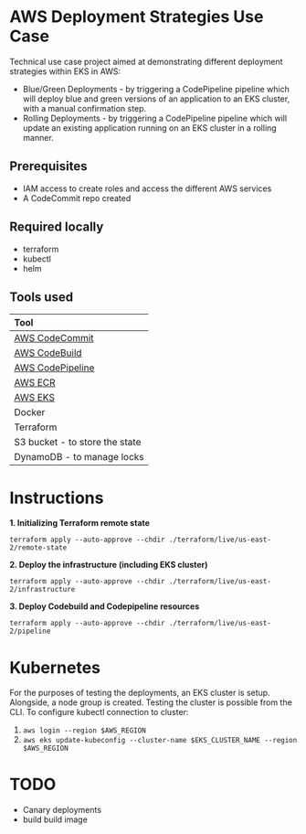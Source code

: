 # AWS Deployment Strategies Use Case

Technical use case project aimed at demonstrating different deployment strategies within EKS in AWS:

- Blue/Green Deployments - by triggering a CodePipeline pipeline which will deploy blue and green versions of an application to an EKS cluster, with a manual confirmation step.
- Rolling Deployments - by triggering a CodePipeline pipeline which will update an existing application running on an EKS cluster in a rolling manner.

## Prerequisites

- IAM access to create roles and access the different AWS services
- A CodeCommit repo created

## Required locally

- terraform
- kubectl
- helm

## Tools used

| Tool                                                     |
| :------------------------------------------------------- |
| [AWS CodeCommit](https://aws.amazon.com/codecommit/)     |
| [AWS CodeBuild](https://aws.amazon.com/codebuild/)       |
| [AWS CodePipeline](https://aws.amazon.com/codepipeline/) |
| [AWS ECR](https://aws.amazon.com/ecr/)                   |
| [AWS EKS](https://aws.amazon.com/eks/)                   |
| Docker                                                   |
| Terraform                                                |
| S3 bucket - to store the state                           |
| DynamoDB - to manage locks                               |

# Instructions

**1. Initializing Terraform remote state**

`terraform apply --auto-approve --chdir ./terraform/live/us-east-2/remote-state`

**2. Deploy the infrastructure (including EKS cluster)**

`terraform apply --auto-approve --chdir ./terraform/live/us-east-2/infrastructure`

**3. Deploy Codebuild and Codepipeline resources**

`terraform apply --auto-approve --chdir ./terraform/live/us-east-2/pipeline`

# Kubernetes

For the purposes of testing the deployments, an EKS cluster is setup. Alongside, a node group is created.
Testing the cluster is possible from the CLI. To configure kubectl connection to cluster:

1. `aws login --region $AWS_REGION`
2. `aws eks update-kubeconfig --cluster-name $EKS_CLUSTER_NAME --region $AWS_REGION`

# TODO

- Canary deployments
- build build image
